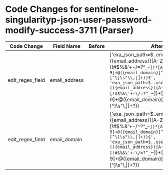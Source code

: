 # Code Changes for sentinelone-singularityp-json-user-password-modify-success-3711 (Parser)

| Code Change | Field Name | Before | After |
|-------------|------------|--------|-------|
| edit_regex_field | email_address |  | ['exa_json_path=$..email,exa_regex=({email_address}([A-Za-z0-9]+[!#$%&\'+-\/=?^_`~])*[A-Za-z0-9]+@({email_domain}[^\]\s"\\,\|]+\.[^\]\s"\\,\|]+))$', 'exa_json_path=$..userName,exa_regex=(({email_address}([A-Za-z0-9]+[!#$%&\'+-\/=?^_`~])*[A-Za-z0-9]+@({email_domain}[^\]\s"\\,\|]+\.[^\]\s"\\,\|]+?))|({full_name}[^\s"]+\s[^"]+)|({user}[\w\.\-\!\#\^\~]{1,40}\$?))$', 'exa_json_path=$..userName,exa_regex=[^\(]+\(({email_address}([A-Za-z0-9]+[!#$%&\'+-\/=?^_`~])*[A-Za-z0-9]+@({email_domain}[^\]\s"\\,\|]+\.[^\]\s"\\,\|]+?))\)', 'exa_json_path=$..username,exa_regex=(({email_address}([A-Za-z0-9]+[!#$%&\'+-\/=?^_`~])*[A-Za-z0-9]+@({email_domain}[^\]\s"\\,\|]+\.[^\]\s"\\,\|]+?))|({full_name}[^\s"]+\s[^"]+)|({user}[\w\.\-\!\#\^\~]{1,40}\$?))$', 'exa_json_path=$..username,exa_regex=[^\(]+\(({email_address}([A-Za-z0-9]+[!#$%&\'+-\/=?^_`~])*[A-Za-z0-9]+@({email_domain}[^\]\s"\\,\|]+\.[^\]\s"\\,\|]+?))\)'] |
| edit_regex_field | email_domain |  | ['exa_json_path=$..email,exa_regex=({email_address}([A-Za-z0-9]+[!#$%&\'+-\/=?^_`~])*[A-Za-z0-9]+@({email_domain}[^\]\s"\\,\|]+\.[^\]\s"\\,\|]+))$', 'exa_json_path=$..userName,exa_regex=(({email_address}([A-Za-z0-9]+[!#$%&\'+-\/=?^_`~])*[A-Za-z0-9]+@({email_domain}[^\]\s"\\,\|]+\.[^\]\s"\\,\|]+?))|({full_name}[^\s"]+\s[^"]+)|({user}[\w\.\-\!\#\^\~]{1,40}\$?))$', 'exa_json_path=$..userName,exa_regex=[^\(]+\(({email_address}([A-Za-z0-9]+[!#$%&\'+-\/=?^_`~])*[A-Za-z0-9]+@({email_domain}[^\]\s"\\,\|]+\.[^\]\s"\\,\|]+?))\)', 'exa_json_path=$..username,exa_regex=(({email_address}([A-Za-z0-9]+[!#$%&\'+-\/=?^_`~])*[A-Za-z0-9]+@({email_domain}[^\]\s"\\,\|]+\.[^\]\s"\\,\|]+?))|({full_name}[^\s"]+\s[^"]+)|({user}[\w\.\-\!\#\^\~]{1,40}\$?))$', 'exa_json_path=$..username,exa_regex=[^\(]+\(({email_address}([A-Za-z0-9]+[!#$%&\'+-\/=?^_`~])*[A-Za-z0-9]+@({email_domain}[^\]\s"\\,\|]+\.[^\]\s"\\,\|]+?))\)'] |